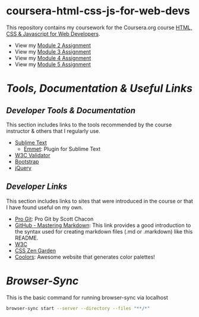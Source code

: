 # coursera-html-css-js-for-web-devs
This repository contains my coursework for the Coursera.org course [HTML, CSS &amp; Javascript for Web Developers](https://www.coursera.org/learn/html-css-javascript-for-web-developers).

* View my [Module 2 Assignment](https://xander621.github.io/coursera-html-css-js-for-web-devs/module2-assignment/)
* View my [Module 3 Assignment](https://xander621.github.io/coursera-html-css-js-for-web-devs/module3-assignment/)
* View my [Module 4 Assignment](https://xander621.github.io/coursera-html-css-js-for-web-devs/module4-assignment/)
* View my [Module 5 Assignment](https://xander621.github.io/coursera-html-css-js-for-web-devs/module5-assignment/)

# _**Tools, Documentation &amp; Useful Links**_

## _Developer Tools &amp; Documentation_
This section includes links to the tools recommended by the course instructor &amp; others that I regularly use.

* [Sublime Text](https://www.sublimetext.com/)
  * [Emmet](http://emmet.io/): Plugin for Sublime Text
* [W3C Validator](https://validator.w3.org/)
* [Bootstrap](http://getbootstrap.com/getting-started/)
* [jQuery](http://jquery.com/download/)

## _Developer Links_
This section includes links to sites that were introduced in the course or that I have found useful on my own.

* [Pro Git](https://git-scm.com/book/en/v2): Pro Git by Scott Chacon
* [GitHub - Mastering Markdown](https://guides.github.com/features/mastering-markdown/): This link provides a good introduction to the syntax used for creating markdown files \(.md or .markdown\) like this README.
* [W3C](https://www.w3.org/)
* [CSS Zen Garden](http://www.csszengarden.com/)
* [Coolors](https://coolors.co/): Awesome website that generates color palettes!

# _**Browser-Sync**_
This is the basic command for running browser-sync via localhost

```bash
browser-sync start --server --directory --files "**/*"
```